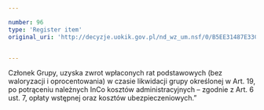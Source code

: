 ```yaml
---

number: 96
type: 'Register item'
original_uri: 'http://decyzje.uokik.gov.pl/nd_wz_um.nsf/0/B5EE31487E33C6F9C12572DD0032940C?OpenDocument'


---
```


Członek Grupy, uzyska zwrot wpłaconych rat podstawowych (bez waloryzacji i oprocentowania) w czasie likwidacji grupy określonej w Art. 19, po potrąceniu należnych InCo kosztów administracyjnych – zgodnie z Art. 6 ust. 7, opłaty wstępnej oraz kosztów ubezpieczeniowych.”
